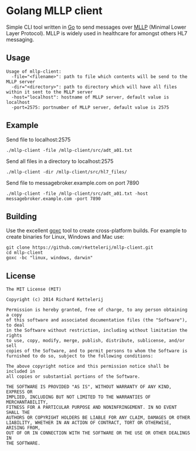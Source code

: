 Golang MLLP client
==================

Simple CLI tool written in [Go](http://golang.org) to send messages over [MLLP](http://en.wikipedia.org/wiki/Health_Level_7#MLLP) (Minimal Lower Layer Protocol). MLLP is widely used in healthcare for amongst others HL7 messaging.

Usage
-----

```
Usage of mllp-client:
  -file="<filename>": path to file which contents will be send to the MLLP server
  -dir="<directory>": path to directory which will have all files within it sent to the MLLP server
  -host="localhost": hostname of MLLP server, default value is localhost
  -port=2575: portnumber of MLLP server, default value is 2575
```

Example
-------

Send file to localhost:2575

```
./mllp-client -file /mllp-client/src/adt_a01.txt
```

Send all files in a directory to localhost:2575

```
./mllp-client -dir /mllp-client/src/hl7_files/
```

Send file to messagebroker.example.com on port 7890

```
./mllp-client -file /mllp-client/src/adt_a01.txt -host messagebroker.example.com -port 7890
```

Building
--------

Use the excellent [goxc](https://github.com/laher/goxc) tool to create cross-platform builds. For example to
create binaries for Linux, Windows and Mac use:

```
git clone https://github.com/rkettelerij/mllp-client.git
cd mllp-client
goxc -bc "linux, windows, darwin"
```

License
-------

```
The MIT License (MIT)

Copyright (c) 2014 Richard Kettelerij

Permission is hereby granted, free of charge, to any person obtaining a copy
of this software and associated documentation files (the "Software"), to deal
in the Software without restriction, including without limitation the rights
to use, copy, modify, merge, publish, distribute, sublicense, and/or sell
copies of the Software, and to permit persons to whom the Software is
furnished to do so, subject to the following conditions:

The above copyright notice and this permission notice shall be included in
all copies or substantial portions of the Software.

THE SOFTWARE IS PROVIDED "AS IS", WITHOUT WARRANTY OF ANY KIND, EXPRESS OR
IMPLIED, INCLUDING BUT NOT LIMITED TO THE WARRANTIES OF MERCHANTABILITY,
FITNESS FOR A PARTICULAR PURPOSE AND NONINFRINGEMENT. IN NO EVENT SHALL THE
AUTHORS OR COPYRIGHT HOLDERS BE LIABLE FOR ANY CLAIM, DAMAGES OR OTHER
LIABILITY, WHETHER IN AN ACTION OF CONTRACT, TORT OR OTHERWISE, ARISING FROM,
OUT OF OR IN CONNECTION WITH THE SOFTWARE OR THE USE OR OTHER DEALINGS IN
THE SOFTWARE.
```
